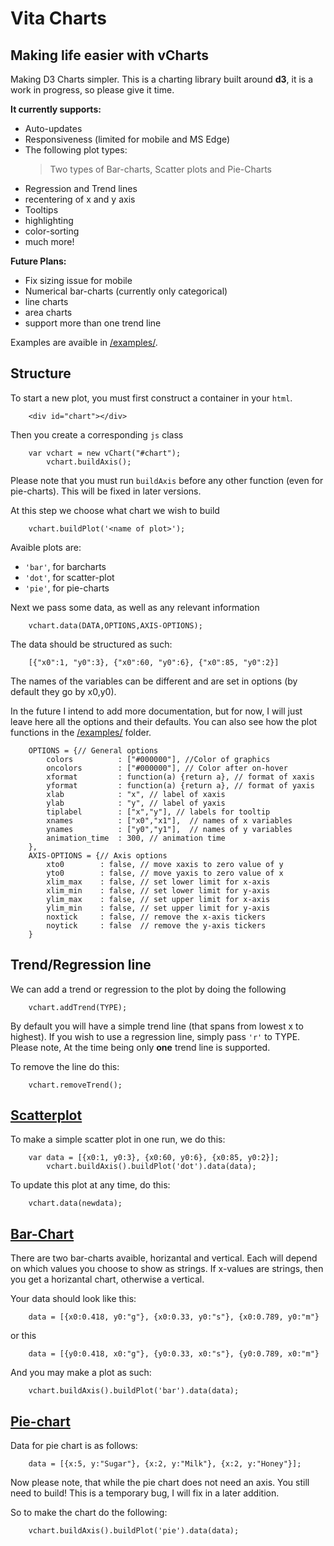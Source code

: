 # Vita Charts
## Making life easier with vCharts
Making D3 Charts simpler.
This is a charting library built around **d3**, it is a work in progress, so please give it time.

**It currently supports:**
- Auto-updates
- Responsiveness (limited for mobile and MS Edge)
- The following plot types:
    > Two types of Bar-charts, Scatter plots and Pie-Charts
- Regression and Trend lines
- recentering of x and y axis
- Tooltips
- highlighting
- color-sorting
- much more!

**Future Plans:**
- Fix sizing issue for mobile
- Numerical bar-charts (currently only categorical)
- line charts
- area charts
- support more than one trend line

Examples are avaible in [/examples/](/examples).

## Structure
To start a new plot, you must first construct a container in your `html`.
```{html}
	<div id="chart"></div>
```

Then you create a corresponding `js` class
```{js}
	var vchart = new vChart("#chart");
        vchart.buildAxis();
```
Please note that you must run `buildAxis` before any other function (even for pie-charts).
This will be fixed in later versions.

At this step we choose what chart we wish to build
```{js}
    vchart.buildPlot('<name of plot>');
```
Avaible plots are:
- `'bar'`, for barcharts
- `'dot'`, for scatter-plot
- `'pie'`, for pie-charts

Next we pass some data, as well as any relevant information
```{js}
    vchart.data(DATA,OPTIONS,AXIS-OPTIONS);
```
The data should be structured as such:
```{json}
    [{"x0":1, "y0":3}, {"x0":60, "y0":6}, {"x0":85, "y0":2}]
```
The names of the variables can be different and are set in options (by default they go by x0,y0).

In the future I intend to add more documentation, but for now, I will just leave here all the options and their defaults.
You can also see how the plot functions in the  [/examples/](/examples) folder.
```{js}
    OPTIONS = {// General options
		colors 			: ["#000000"], //Color of graphics
		oncolors 		: ["#000000"], // Color after on-hover
		xformat 		: function(a) {return a}, // format of xaxis
		yformat 		: function(a) {return a}, // format of yaxis
		xlab 			: "x", // label of xaxis
		ylab 			: "y", // label of yaxis
		tiplabel		: ["x","y"], // labels for tooltip
		xnames 			: ["x0","x1"],  // names of x variables
		ynames 			: ["y0","y1"],  // names of y variables
		animation_time 	: 300, // animation time
	},
	AXIS-OPTIONS = {// Axis options
	    xto0	    : false, // move xaxis to zero value of y
        yto0        : false, // move yaxis to zero value of x
		xlim_max	: false, // set lower limit for x-axis
        xlim_min    : false, // set lower limit for y-axis
		ylim_max	: false, // set upper limit for x-axis
        ylim_min    : false, // set upper limit for y-axis
		noxtick 	: false, // remove the x-axis tickers
        noytick     : false  // remove the y-axis tickers
	} 
```

## Trend/Regression line
We can add a trend or regression to the plot by doing the following
```{js}
    vchart.addTrend(TYPE);
```
By default you will have a simple trend line (that spans from lowest x to highest).
If you wish to use a regression line, simply pass `'r'` to TYPE.
Please note, At the time being only **one** trend line is supported.

To remove the line do this:
```{js}
    vchart.removeTrend();
```

## [Scatterplot](/examples/scatter-charts.html)
To make a simple scatter plot in one run, we do this:

```{js}
    var data = [{x0:1, y0:3}, {x0:60, y0:6}, {x0:85, y0:2}];
        vchart.buildAxis().buildPlot('dot').data(data);
```

To update this plot at any time, do this:
```{js}
    vchart.data(newdata);
```
## [Bar-Chart](/examples/bar-charts.html)
There are two bar-charts avaible, horizantal and vertical. Each will depend on which values you choose to show as strings.
If x-values are strings, then you get a horizantal chart, otherwise a vertical.

Your data should look like this:
```{js}
    data = [{x0:0.418, y0:"g"}, {x0:0.33, y0:"s"}, {x0:0.789, y0:"m"}
```
or this
```{js}
    data = [{y0:0.418, x0:"g"}, {y0:0.33, x0:"s"}, {y0:0.789, x0:"m"}
```

And you may make a plot as such:
```{js}
    vchart.buildAxis().buildPlot('bar').data(data);
```

## [Pie-chart](/examples/pie-charts.html)
Data for pie chart is as follows:
```{js}
    data = [{x:5, y:"Sugar"}, {x:2, y:"Milk"}, {x:2, y:"Honey"}];
```

Now please note, that while the pie chart does not need an axis. You still need to build!
This is a temporary bug, I will fix in a later addition.

So to make the chart do the following:
```{js}
    vchart.buildAxis().buildPlot('pie').data(data);
```
